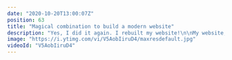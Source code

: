 ```yaml
---
date: "2020-10-20T13:00:07Z"
position: 63
title: "Magical combination to build a modern website"
description: "Yes, I did it again. I rebuilt my website!\n\nMy website, https://timbenniks.dev, serves as my blog and a repository of my videos and speaking schedule. Though rich in content, the site is fast, accessible, and, most important, has a low carbon footprint. Under optimal conditions, the site scores 100 percent in Lighthouse.\n\nI recently rebuilt the site with several tools, the combination of which is ideal for modern web development. I’m excited about the result of the revamp. Let’s see how long that thrill lasts!\n\nI picked Nuxt version 2.14, which offers the excellent \"target: static\" option, outputting a static website on build. You probably guessed it already: my website adopts the Jamstack model. Jamstack websites are light and easy to distribute, with no reliance on dynamic content at all.\n\nEver tried hacking a static site? That’s hard to do. Also, if you need to scale it to meet demand, simply put it in more places on the content delivery network (CDN). After all, it's only a bunch of static files.\n\nHosting\nFor a smooth sail with Jamstack, I needed a hosting provider for the static assets on the CDN edge with simple capabilities for building and deploying my codebase. Netlify hosted my website before, but I wanted to try another provider for an insight into Netlify’s competition. Vercel, the provider I chose, was effortless to use. A nice surprise!\n\nCMS\nI picked Prismic, a great headless CMS whose features outshine those offered by huge enterprise systems. In particular, Prismic has resolved the rich-text issue many CMSs struggle with. I was also impressed by Prismic’s component-based design system, called slices, with which I can create pages in a component-driven way. I highly recommend checking out Prismic.\n\nSearching and filtering\nTo facilitate filtering of video content, I chose Algolia for indexing through its SaaS platform. The initial setup leveraged Algolia’s Vue.js components, which, despite a rather big footprint, do a lot of heavy lifting. Do have a look at Algolia in action on the site’s video page.\n\nOrchestrating the communication between best-of breed products like Algolia and Prismic is no trivial task. The challenge I faced was to ensure that Angolia updates the index when I add new videos to the Prismic. To make that happen, I created a Vercel lambda function, which is called with a webhook whenever I add a video. The function then queries the CMS for the new video data, after which the lambda updates the video index with the Algolia API. Voila, sheer magic!\n\nWebhooks are useful in decoupled architectures. I set up webhooks to also call Vercel when I publish content. On receiving a ping from a Prismic webhook, Vercel rebuilds the site and updates the CDN edge. Similarly, when I push updated code to GitHub, Vercel redeploys the site.\n\nWebhooks are the glue that helps automate the system. Thanks to Vercel’s high speed, I could deploy a hundred times a day without any part of the system breaking a sweat.\n\nImages\nCloudinary, another best-of-breed system I’ve been using for years, was an obvious choice. Even though Prismic offers an excellent feature set for managing images, Cloudinary struck me as being a better fit.\n\nThe process was straightforward. First, I sent the Prismic images to Cloudinary with the Nuxt Cloudinary module through the fetch system. From there, I transformed the images with the Cloudinary API slated for image URLs, e.g., by changing the file-type-based browser context and by resizing, scaling, and cropping the images accordingly.\n\nIt's open source: https://github.com/timbenniks/timbenniks2020-nuxt\n\nFollow me here:\nWebsite: https://timbenniks.dev/\nTwitter: https://twitter.com/timbenniks\nGithub: https://github.com/timbenniks\n\n#jamstack #dxp #googleaudit"
image: "https://i.ytimg.com/vi/V5AobIiruD4/maxresdefault.jpg"
videoId: "V5AobIiruD4"
---
```


